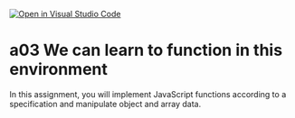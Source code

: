 [![Open in Visual Studio Code](https://classroom.github.com/assets/open-in-vscode-f059dc9a6f8d3a56e377f745f24479a46679e63a5d9fe6f495e02850cd0d8118.svg)](https://classroom.github.com/online_ide?assignment_repo_id=6433626&assignment_repo_type=AssignmentRepo)
# a03 We can learn to function in this environment
In this assignment, you will implement JavaScript functions according to a specification and manipulate object and array data.
